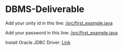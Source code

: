 # DBMS-Deliverable

Add your unity id in this line: [/src/first_example.java](https://github.com/VivekBhat/DBMS-Deliverable/blob/master/src/first_example.java#L18)

Add your password in this line: [/src/first_example.java](https://github.com/VivekBhat/DBMS-Deliverable/blob/master/src/first_example.java#L19)

Install Oracle JDBC Driver: [Link](http://www.oracle.com/technetwork/database/enterprise-edition/jdbc-112010-090769.html)
